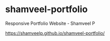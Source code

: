 # shamveel-portfolio
Responsive Portfolio Website - Shamveel P

https://shamveelp.github.io/shamveel-portfolio/
